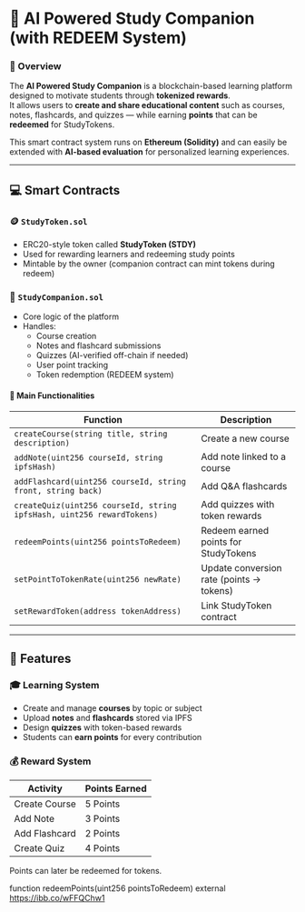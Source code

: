 # 🤖 AI Powered Study Companion (with REDEEM System)

### 📘 Overview

The **AI Powered Study Companion** is a blockchain-based learning platform designed to motivate students through **tokenized rewards**.  
It allows users to **create and share educational content** such as courses, notes, flashcards, and quizzes — while earning **points** that can be **redeemed** for StudyTokens.  

This smart contract system runs on **Ethereum (Solidity)** and can easily be extended with **AI-based evaluation** for personalized learning experiences.

---

## 💻 Smart Contracts

### 🪙 `StudyToken.sol`
- ERC20-style token called **StudyToken (STDY)**  
- Used for rewarding learners and redeeming study points  
- Mintable by the owner (companion contract can mint tokens during redeem)

### 🧠 `StudyCompanion.sol`
- Core logic of the platform  
- Handles:
  - Course creation  
  - Notes and flashcard submissions  
  - Quizzes (AI-verified off-chain if needed)  
  - User point tracking  
  - Token redemption (REDEEM system)  

#### 🔑 Main Functionalities

| Function | Description |
|-----------|--------------|
| `createCourse(string title, string description)` | Create a new course |
| `addNote(uint256 courseId, string ipfsHash)` | Add note linked to a course |
| `addFlashcard(uint256 courseId, string front, string back)` | Add Q&A flashcards |
| `createQuiz(uint256 courseId, string ipfsHash, uint256 rewardTokens)` | Add quizzes with token rewards |
| `redeemPoints(uint256 pointsToRedeem)` | Redeem earned points for StudyTokens |
| `setPointToTokenRate(uint256 newRate)` | Update conversion rate (points → tokens) |
| `setRewardToken(address tokenAddress)` | Link StudyToken contract |

---

## 🌟 Features

### 🎓 Learning System
- Create and manage **courses** by topic or subject  
- Upload **notes** and **flashcards** stored via IPFS  
- Design **quizzes** with token-based rewards  
- Students can **earn points** for every contribution

### 💰 Reward System

| Activity | Points Earned |
|-----------|----------------|
| Create Course | 5 Points |
| Add Note | 3 Points |
| Add Flashcard | 2 Points |
| Create Quiz | 4 Points |

Points can later be redeemed for tokens.

function redeemPoints(uint256 pointsToRedeem) external
https://ibb.co/wFFQChw1
